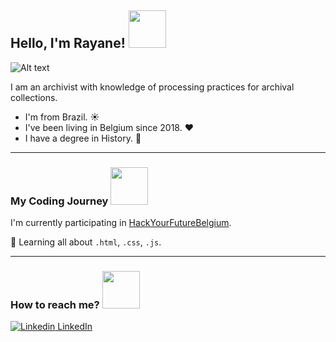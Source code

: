 ## Hello, I'm Rayane! <img src= "https://media.giphy.com/media/mGcNjsfWAjY5AEZNw6/giphy.gif" width="60">

![Alt text](https://media-exp1.licdn.com/dms/image/C5603AQG7Z3v1E-0yCg/profile-displayphoto-shrink_200_200/0/1557937209447?e=1622678400&v=beta&t=ZMngpk19P2xj8tRZ5Jgb54O7D-rsTWsGSRLtPRBlX_Y)

I am an archivist with knowledge of processing practices for archival collections.

- I'm from Brazil. :sunny:
- I've been living in Belgium since 2018. :heart:
- I have a degree in History. :book:

---

### My Coding Journey <img src="https://media.giphy.com/media/WUlplcMpOCEmTGBtBW/giphy.gif" width="60">

I'm currently participating in [HackYourFutureBelgium](https://hackyourfuture.be/).

:pushpin: Learning all about `.html`, `.css`, `.js`.

---

### How to reach me? <img src= "https://media.giphy.com/media/26orGHvmJbrQ2kZ2Yk/giphy.gif" width="60">

[![Linkedin](https://i.stack.imgur.com/gVE0j.png) LinkedIn](https://www.linkedin.com/in/rayanejs/)
